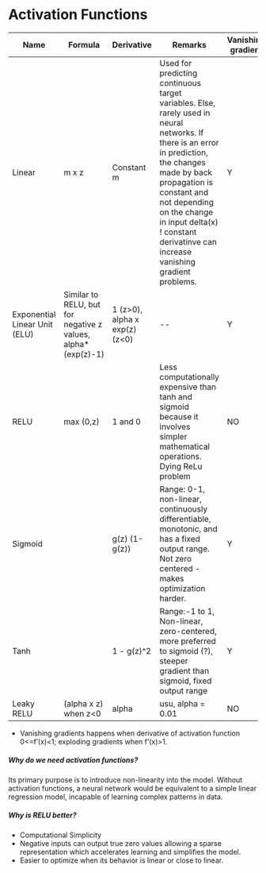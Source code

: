 # Activation Functions

| Name | Formula | Derivative | Remarks | Vanishing gradient | Activation Blowup |
|--|--|--|--|--|--|
| Linear | m x z | Constant m | Used for predicting continuous target variables. Else, rarely used in neural networks. If there is an error in prediction, the changes made by back propagation is constant and not depending on the change in input delta(x) ! constant derivatinve can increase vanishing gradient problems.| Y | Y |
| Exponential Linear Unit (ELU) | Similar to RELU, but for negative z values, alpha*(exp(z)-1) | 1 (z>0), alpha x exp(z) (z<0) |--| Y | Y |
| RELU | max (0,z) | 1 and 0 | Less computationally expensive than tanh and sigmoid because it involves simpler mathematical operations. Dying ReLu problem| NO | Y |
| Sigmoid | | g(z) (1-g(z))| Range: 0-1, non-linear, continuously differentiable, monotonic, and has a fixed output range. Not zero centered - makes optimization harder.| Y | NO |
|Tanh|| 1 - g(z)^2|Range:-1 to 1, Non-linear, zero-centered, more preferred to sigmoid (?), steeper gradient than sigmoid,  fixed output range |Y|NO|
| Leaky RELU| (alpha x z) when z<0 | alpha | usu, alpha = 0.01 | NO | Y |
* Vanishing gradients happens when derivative of activation function 0<=f’(x)<1; exploding gradients when f’(x)>1.

##### Why do we need activation functions?
Its primary purpose is to introduce non-linearity into the model. Without activation functions, a neural network would be equivalent to a simple linear regression model, incapable of learning complex patterns in data.

##### Why is RELU better?
* Computational Simplicity
* Negative inputs can output true zero values allowing a sparse representation which accelerates learning and simplifies the model.
* Easier to optimize when its behavior is linear or close to linear.

